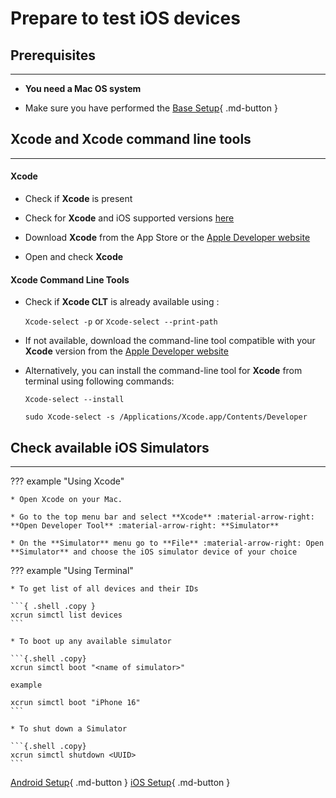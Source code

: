 # **Prepare to test iOS devices**

## **Prerequisites**
-------

* **You need a Mac OS system**

* Make sure you have performed the [Base Setup](basesetup.md){ .md-button }


## **Xcode and Xcode command line tools**
-----------------------

#### Xcode

* Check if **Xcode** is present

* Check for **Xcode** and iOS supported versions [here](https://developer.apple.com/support/Xcode/)

* Download **Xcode** from the App Store or the [Apple Developer website](https://developer.apple.com/Xcode/)

* Open and check **Xcode**



#### Xcode Command Line Tools


* Check if **Xcode CLT** is already available  using :

   `Xcode-select -p`   or    `Xcode-select --print-path`


* If not available, download the command-line tool compatible with your **Xcode** version from the [Apple Developer website](https://developer.apple.com/download/all/)


* Alternatively, you can install the command-line tool for **Xcode** from terminal using following commands:

   `Xcode-select --install`

   `sudo Xcode-select -s /Applications/Xcode.app/Contents/Developer`


## **Check available iOS Simulators**
-----------------------

??? example "Using Xcode"

    * Open Xcode on your Mac.

    * Go to the top menu bar and select **Xcode** :material-arrow-right: **Open Developer Tool** :material-arrow-right: **Simulator**

    * On the **Simulator** menu go to **File** :material-arrow-right: Open **Simulator** and choose the iOS simulator device of your choice

??? example "Using Terminal"

    * To get list of all devices and their IDs

    ```{ .shell .copy }
    xcrun simctl list devices
    ```

    * To boot up any available simulator

    ```{.shell .copy}
    xcrun simctl boot "<name of simulator>" 
    
    example 
    
    xcrun simctl boot "iPhone 16"
    ```

    * To shut down a Simulator

    ```{.shell .copy}
    xcrun simctl shutdown <UUID>
    ```

[Android Setup](androidsetup.md){ .md-button } 
[iOS Setup](iOSsetup.md){ .md-button }    